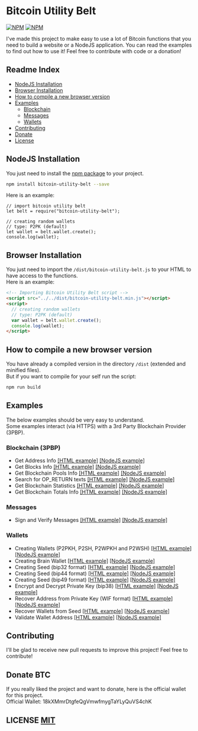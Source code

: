 # Bitcoin Utility Belt
[![NPM](https://img.shields.io/npm/v/bitcoin-utility-belt.svg)](https://www.npmjs.com/package/bitcoin-utility-belt)
[![NPM](https://img.shields.io/david/MiguelMedeiros/bitcoin-utility-belt.svg?style=flat-square)](https://david-dm.org/MiguelMedeiros/bitcoin-utility-belt#info=dependencies)


I've made this project to make easy to use a lot of Bitcoin functions that you need to build a website or a NodeJS application. You can read the examples to find out how to use it! Feel free to contribute with code or a donation!

## Readme Index
  * [NodeJS Installation](#nodejs-installation)
  * [Browser Installation](#browser-installation)
  * [How to compile a new browser version](#how-to-compile-a-new-browser-version)
  * [Examples](#examples)
    * [Blockchain](#blockchain-3pbp)
    * [Messages](#messages)
    * [Wallets](#wallets)
  * [Contributing](#contributing)
  * [Donate](#donate-btc)
  * [License](#license-mit)

## NodeJS Installation
You just need to install the [npm package](https://www.npmjs.com/package/bitcoin-utility-belt) to your project.
``` bash
npm install bitcoin-utility-belt --save
```

Here is an example: 
``` node
// import bitcoin utility belt
let belt = require("bitcoin-utility-belt");

// creating random wallets
// type: P2PK (default)
let wallet = belt.wallet.create();
console.log(wallet);
```

## Browser Installation
You just need to import the `/dist/bitcoin-utility-belt.js` to your HTML to have access to the functions.  
Here is an example:
``` html
<!-- Importing Bitcoin Utility Belt script -->
<script src="../../dist/bitcoin-utility-belt.min.js"></script>
<script>
  // creating random wallets
  // type: P2PK (default)
  var wallet = belt.wallet.create();
  console.log(wallet);
</script>
```

## How to compile a new browser version
You have already a compiled version in the directory `/dist` (extended and minified files).  
But if you want to compile for your self run the script:
``` bash
npm run build
```

## Examples
The below examples should be very easy to understand.  
Some examples interact (via HTTPS) with a 3rd Party Blockchain Provider (3PBP).

### Blockchain (3PBP)
- Get Address Info [[HTML example]](https://github.com/MiguelMedeiros/bitcoin-utility-belt/blob/master/examples/html/blockchain-address-info.html) [[NodeJS example]](https://github.com/MiguelMedeiros/bitcoin-utility-belt/blob/master/examples/nodejs/blockchain-address-info.js)
- Get Blocks Info [[HTML example]](https://github.com/MiguelMedeiros/bitcoin-utility-belt/blob/master/examples/html/blockchain-blocks-info.html) [[NodeJS example]](https://github.com/MiguelMedeiros/bitcoin-utility-belt/blob/master/examples/nodejs/blockchain-blocks-info.js)
- Get Blockchain Pools Info [[HTML example]](https://github.com/MiguelMedeiros/bitcoin-utility-belt/blob/master/examples/html/blockchain-pools-info.html) [[NodeJS example]](https://github.com/MiguelMedeiros/bitcoin-utility-belt/blob/master/examples/nodejs/blockchain-pools-info.js)
- Search for OP_RETURN texts [[HTML example]](https://github.com/MiguelMedeiros/bitcoin-utility-belt/blob/master/examples/html/blockchain-search-op_return.html) [[NodeJS example]](https://github.com/MiguelMedeiros/bitcoin-utility-belt/blob/master/examples/nodejs/blockchain-search-op_return.js)
- Get Blockchain Statistics [[HTML example]](https://github.com/MiguelMedeiros/bitcoin-utility-belt/blob/master/examples/html/blockchain-statistics.html) [[NodeJS example]](https://github.com/MiguelMedeiros/bitcoin-utility-belt/blob/master/examples/nodejs/blockchain-statistics.js)
- Get Blockchain Totals Info [[HTML example]](https://github.com/MiguelMedeiros/bitcoin-utility-belt/blob/master/examples/html/blockchain-totals-info.html) [[NodeJS example]](https://github.com/MiguelMedeiros/bitcoin-utility-belt/blob/master/examples/nodejs/blockchain-totals-info.js)

### Messages
- Sign and Verify Messages [[HTML example]](https://github.com/MiguelMedeiros/bitcoin-utility-belt/blob/master/examples/html/message-sign-verify.html) [[NodeJS example]](https://github.com/MiguelMedeiros/bitcoin-utility-belt/blob/master/examples/nodejs/message-sign-verify.js)

### Wallets
- Creating Wallets (P2PKH, P2SH, P2WPKH and P2WSH) [[HTML example]](https://github.com/MiguelMedeiros/bitcoin-utility-belt/blob/master/examples/html/wallet-create.html) [[NodeJS example]](https://github.com/MiguelMedeiros/bitcoin-utility-belt/blob/master/examples/nodejs/wallet-create.js)
- Creating Brain Wallet [[HTML example]](https://github.com/MiguelMedeiros/bitcoin-utility-belt/blob/master/examples/html/wallet-brainwallet.html) [[NodeJS example]](https://github.com/MiguelMedeiros/bitcoin-utility-belt/blob/master/examples/nodejs/wallet-brainwallet.js)
- Creating Seed (bip32 format) [[HTML example]](https://github.com/MiguelMedeiros/bitcoin-utility-belt/blob/master/examples/html/wallet-create-seed-bip32.html) [[NodeJS example]](https://github.com/MiguelMedeiros/bitcoin-utility-belt/blob/master/examples/nodejs/wallet-create-seed-bip32.js)
- Creating Seed (bip44 format) [[HTML example]](https://github.com/MiguelMedeiros/bitcoin-utility-belt/blob/master/examples/html/wallet-create-seed-bip44.html) [[NodeJS example]](https://github.com/MiguelMedeiros/bitcoin-utility-belt/blob/master/examples/nodejs/wallet-create-seed-bip44.js)
- Creating Seed (bip49 format) [[HTML example]](https://github.com/MiguelMedeiros/bitcoin-utility-belt/blob/master/examples/html/wallet-create-seed-bip49.html) [[NodeJS example]](https://github.com/MiguelMedeiros/bitcoin-utility-belt/blob/master/examples/nodejs/wallet-create-seed-bip49.js)
- Encrypt and Decrypt Private Key (bip38) [[HTML example]](https://github.com/MiguelMedeiros/bitcoin-utility-belt/blob/master/examples/html/wallet-encrypt-decrypt.html) [[NodeJS example]](https://github.com/MiguelMedeiros/bitcoin-utility-belt/blob/master/examples/nodejs/wallet-encrypt-decrypt.js)
- Recover Address from Private Key (WIF format) [[HTML example]](https://github.com/MiguelMedeiros/bitcoin-utility-belt/blob/master/examples/html/wallet-recover-address.html) [[NodeJS example]](https://github.com/MiguelMedeiros/bitcoin-utility-belt/blob/master/examples/nodejs/wallet-recover-address.js)
- Recover Wallets from Seed [[HTML example]](https://github.com/MiguelMedeiros/bitcoin-utility-belt/blob/master/examples/html/wallet-recover-seed.html) [[NodeJS example]](https://github.com/MiguelMedeiros/bitcoin-utility-belt/blob/master/examples/nodejs/wallet-recover-seed.js)
- Validate Wallet Address [[HTML example]](https://github.com/MiguelMedeiros/bitcoin-utility-belt/blob/master/examples/html/wallet-validate-address.html) [[NodeJS example]](https://github.com/MiguelMedeiros/bitcoin-utility-belt/blob/master/examples/nodejs/wallet-validate-address.js)

## Contributing
I'll be glad to receive new pull requests to improve this project! Feel free to contribute!

## Donate BTC
If you really liked the project and want to donate, here is the official wallet for this project.  
Official Wallet: 18kXMmrDtgfeQgVmwfmygTaYLyQuVS4chK

## LICENSE [MIT](LICENSE)